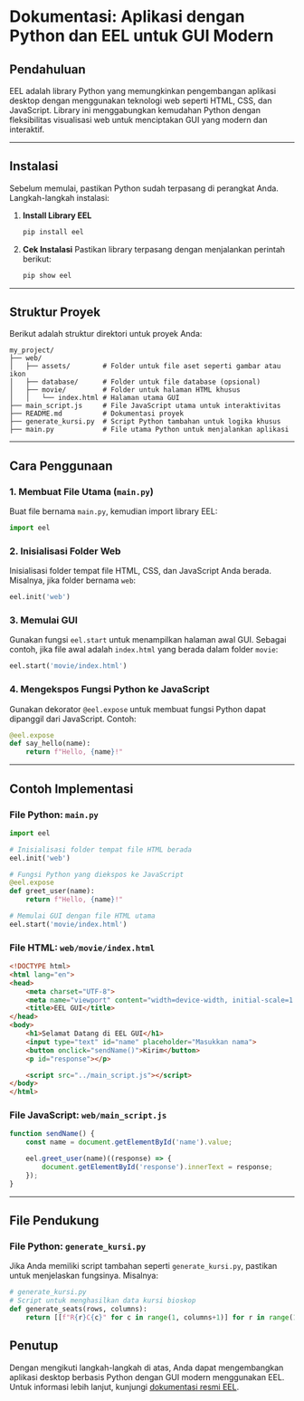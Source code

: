 # Dokumentasi: Aplikasi dengan Python dan EEL untuk GUI Modern

## Pendahuluan
EEL adalah library Python yang memungkinkan pengembangan aplikasi desktop dengan menggunakan teknologi web seperti HTML, CSS, dan JavaScript. Library ini menggabungkan kemudahan Python dengan fleksibilitas visualisasi web untuk menciptakan GUI yang modern dan interaktif.

---

## Instalasi

Sebelum memulai, pastikan Python sudah terpasang di perangkat Anda. Langkah-langkah instalasi:

1. **Install Library EEL**
   ```bash
   pip install eel
   ```

2. **Cek Instalasi**
   Pastikan library terpasang dengan menjalankan perintah berikut:
   ```bash
   pip show eel
   ```

---

## Struktur Proyek
Berikut adalah struktur direktori untuk proyek Anda:
```
my_project/
├── web/
│   ├── assets/        # Folder untuk file aset seperti gambar atau ikon
│   ├── database/      # Folder untuk file database (opsional)
│   ├── movie/         # Folder untuk halaman HTML khusus
│   │   └── index.html # Halaman utama GUI
├── main_script.js     # File JavaScript utama untuk interaktivitas
├── README.md          # Dokumentasi proyek
├── generate_kursi.py  # Script Python tambahan untuk logika khusus
├── main.py            # File utama Python untuk menjalankan aplikasi
```

---

## Cara Penggunaan

### 1. Membuat File Utama (`main.py`)
Buat file bernama `main.py`, kemudian import library EEL:

```python
import eel
```

### 2. Inisialisasi Folder Web
Inisialisasi folder tempat file HTML, CSS, dan JavaScript Anda berada. Misalnya, jika folder bernama `web`:

```python
eel.init('web')
```

### 3. Memulai GUI
Gunakan fungsi `eel.start` untuk menampilkan halaman awal GUI. Sebagai contoh, jika file awal adalah `index.html` yang berada dalam folder `movie`:

```python
eel.start('movie/index.html')
```

### 4. Mengekspos Fungsi Python ke JavaScript
Gunakan dekorator `@eel.expose` untuk membuat fungsi Python dapat dipanggil dari JavaScript. Contoh:

```python
@eel.expose
def say_hello(name):
    return f"Hello, {name}!"
```

---

## Contoh Implementasi

### File Python: `main.py`
```python
import eel

# Inisialisasi folder tempat file HTML berada
eel.init('web')

# Fungsi Python yang diekspos ke JavaScript
@eel.expose
def greet_user(name):
    return f"Hello, {name}!"

# Memulai GUI dengan file HTML utama
eel.start('movie/index.html')
```

### File HTML: `web/movie/index.html`
```html
<!DOCTYPE html>
<html lang="en">
<head>
    <meta charset="UTF-8">
    <meta name="viewport" content="width=device-width, initial-scale=1.0">
    <title>EEL GUI</title>
</head>
<body>
    <h1>Selamat Datang di EEL GUI</h1>
    <input type="text" id="name" placeholder="Masukkan nama">
    <button onclick="sendName()">Kirim</button>
    <p id="response"></p>

    <script src="../main_script.js"></script>
</body>
</html>
```

### File JavaScript: `web/main_script.js`
```javascript
function sendName() {
    const name = document.getElementById('name').value;

    eel.greet_user(name)((response) => {
        document.getElementById('response').innerText = response;
    });
}
```

---

## File Pendukung

### File Python: `generate_kursi.py`
Jika Anda memiliki script tambahan seperti `generate_kursi.py`, pastikan untuk menjelaskan fungsinya. Misalnya:

```python
# generate_kursi.py
# Script untuk menghasilkan data kursi bioskop
def generate_seats(rows, columns):
    return [[f"R{r}C{c}" for c in range(1, columns+1)] for r in range(1, rows+1)]
```

## Penutup
Dengan mengikuti langkah-langkah di atas, Anda dapat mengembangkan aplikasi desktop berbasis Python dengan GUI modern menggunakan EEL. Untuk informasi lebih lanjut, kunjungi [dokumentasi resmi EEL](https://github.com/ChrisKnott/Eel).

